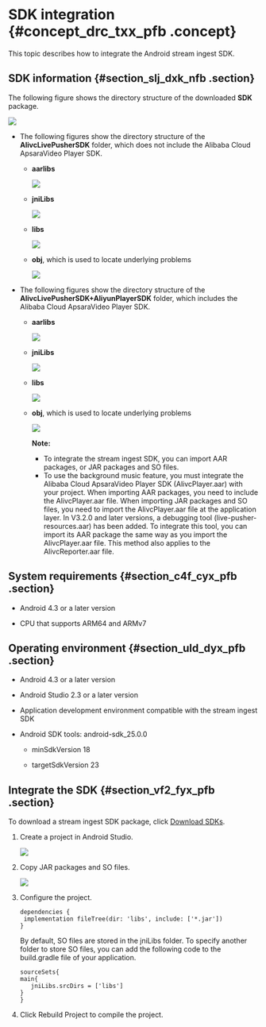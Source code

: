 # SDK integration {#concept_drc_txx_pfb .concept}

This topic describes how to integrate the Android stream ingest SDK.

## SDK information {#section_slj_dxk_nfb .section}

The following figure shows the directory structure of the downloaded **SDK** package.

![](http://static-aliyun-doc.oss-cn-hangzhou.aliyuncs.com/assets/img/40381/156592861755866_en-US.png)

-   The following figures show the directory structure of the **AlivcLivePusherSDK** folder, which does not include the Alibaba Cloud ApsaraVideo Player SDK.
    -   **aarlibs**

        ![](http://static-aliyun-doc.oss-cn-hangzhou.aliyuncs.com/assets/img/40381/156592861855867_en-US.png)

    -   **jniLibs**

        ![](http://static-aliyun-doc.oss-cn-hangzhou.aliyuncs.com/assets/img/40381/156592861855868_en-US.png)

    -   **libs**

        ![](http://static-aliyun-doc.oss-cn-hangzhou.aliyuncs.com/assets/img/40381/156592861855869_en-US.png)

    -   **obj**, which is used to locate underlying problems

        ![](http://static-aliyun-doc.oss-cn-hangzhou.aliyuncs.com/assets/img/40381/156592861855870_en-US.png)

-   The following figures show the directory structure of the **AlivcLivePusherSDK+AliyunPlayerSDK** folder, which includes the Alibaba Cloud ApsaraVideo Player SDK.
    -   **aarlibs**

        ![](http://static-aliyun-doc.oss-cn-hangzhou.aliyuncs.com/assets/img/40381/156592861955871_en-US.png)

    -   **jniLibs**

        ![](http://static-aliyun-doc.oss-cn-hangzhou.aliyuncs.com/assets/img/40381/156592861955873_en-US.png)

    -   **libs**

        ![](images/13972_en-US.png)

    -   **obj**, which is used to locate underlying problems

        ![](images/13973_en-US.png)

        **Note:** 

        -   To integrate the stream ingest SDK, you can import AAR packages, or JAR packages and SO files.
        -   To use the background music feature, you must integrate the Alibaba Cloud ApsaraVideo Player SDK \(AlivcPlayer.aar\) with your project. When importing AAR packages, you need to include the AlivcPlayer.aar file. When importing JAR packages and SO files, you need to import the AlivcPlayer.aar file at the application layer. In V3.2.0 and later versions, a debugging tool \(live-pusher-resources.aar\) has been added. To integrate this tool, you can import its AAR package the same way as you import the AlivcPlayer.aar file. This method also applies to the AlivcReporter.aar file.

## System requirements {#section_c4f_cyx_pfb .section}

-   Android 4.3 or a later version

-   CPU that supports ARM64 and ARMv7


## Operating environment {#section_uld_dyx_pfb .section}

-   Android 4.3 or a later version

-   Android Studio 2.3 or a later version

-   Application development environment compatible with the stream ingest SDK

-   Android SDK tools: android-sdk\_25.0.0

    -   minSdkVersion 18

    -   targetSdkVersion 23


## Integrate the SDK {#section_vf2_fyx_pfb .section}

To download a stream ingest SDK package, click [Download SDKs](https://help.aliyun.com/document_detail/45270.html?spm=a2c4g.11186623.2.30.6284161cvDZvBu).

1.  Create a project in Android Studio.

    ![](images/13974_en-US.png)

2.  Copy JAR packages and SO files.

    ![](images/13975_en-US.png)

3.  Configure the project.

    ``` {#codeblock_orr_5qu_u22}
    dependencies {
     implementation fileTree(dir: 'libs', include: ['*.jar'])
    }
    ```

    By default, SO files are stored in the jniLibs folder. To specify another folder to store SO files, you can add the following code to the build.gradle file of your application.

    ``` {#codeblock_mxa_6mz_yhk}
    sourceSets{ 
    main{ 
       jniLibs.srcDirs = ['libs'] 
    } 
    }
    ```

4.  Click Rebuild Project to compile the project.

